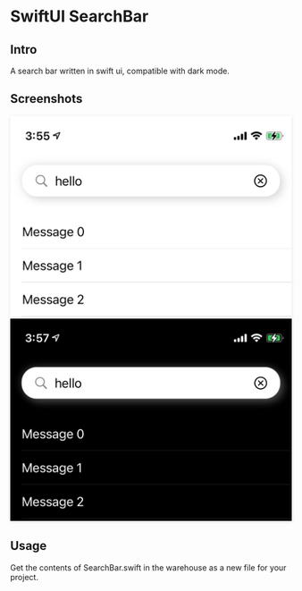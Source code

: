 # SwiftUI SearchBar



## Intro

A search bar written in swift ui, compatible with dark mode.



## Screenshots

<img src="./Screenshots/ScreenshotsLight.jpeg" alt="ScreenshotsLight" style="zoom:50%;box-shadow: 0 2px 12px 0 rgba(0, 0, 0, 0.1);" />

<img src="./Screenshots/ScreenshotsDark.jpeg" alt="Screenshots" style="zoom:50%;box-shadow: 0 2px 12px 0 rgba(0, 0, 0, 0.1);" />



## Usage

Get the contents of SearchBar.swift in the warehouse as a new file for your project.
